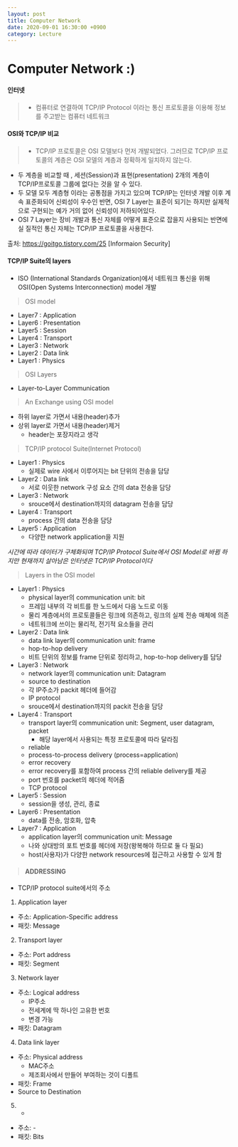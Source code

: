 ```yaml
---
layout: post
title: Computer Network
date: 2020-09-01 16:30:00 +0900
category: Lecture
---
```


# Computer Network :)

#### 인터넷
> * 컴퓨터로 연결하여 TCP/IP Protocol 이라는 통신 프로토콜을 이용해 정보를 주고받는 컴퓨터 네트워크

#### OSI와 TCP/IP 비교
> * TCP/IP 프로토콜은 OSI 모델보다 먼저 개발되었다. 그러므로 TCP/IP 프로토콜의 계층은 OSI 모델의 계층과 정확하게 일치하지 않는다.
* 두 계층을 비교할 때 , 세션(Session)과 표현(presentation) 2개의 계층이 TCP/IP프로토콜 그룹에 없다는 것을 알 수 있다.
* 두 모델 모두 계층형 이라는 공통점을 가지고 있으며 TCP/IP는 인터넷 개발 이후 계속 표준화되어 신뢰성이 우수인 반면, OSI 7 Layer는 표준이 되기는 하지만 실제적으로 구현되는 예가 거의 없어 신뢰성이 저하되어있다.
* OSI 7 Layer는 장비 개발과 통신 자체를 어떻게 표준으로 잡을지 사용되는 반면에 실 질적인 통신 자체는 TCP/IP 프로토콜을 사용한다.

출처: https://goitgo.tistory.com/25 [Informaion Security]


#### TCP/IP Suite의 layers

* ISO (International Standards Organization)에서 네트워크 통신을 위해 OSI(Open Systems Interconnection) model 개발

> OSI model
* Layer7 : Application
* Layer6 : Presentation
* Layer5 : Session
* Layer4 : Transport
* Layer3 : Network
* Layer2 : Data link
* Layer1 : Physics


> OSI Layers
* Layer-to-Layer Communication

> An Exchange using OSI model
* 하위 layer로 가면서 내용(header)추가
* 상위 layer로 가면서 내용(header)제거
  * header는 포장지라고 생각

> TCP/IP protocol Suite(Internet Protocol)
* Layer1 : Physics
  * 실제로 wire 사에서 이루어지는 bit 단위의 전송을 담당
* Layer2 : Data link
  * 서로 이웃한 network 구성 요소 간의 data 전송을 담당
* Layer3 : Network
  * srouce에서 destination까지의 datagram 전송을 담당
* Layer4 : Transport
  * process 간의 data 전송을 담당
* Layer5 : Application
  * 다양한 network application을 지원


_시간에 따라 데이터가 구체화되며 TCP/IP Protocol Suite에서 OSI Model로 바뀜_
_하지만 현재까지 살아남은 인터넷은 TCP/IP Protocol이다_

> Layers in the OSI model
* Layer1 : Physics
  * physical layer의 communication unit: bit
  * 프레임 내부의 각 비트를 한 노드에서 다음 노드로 이동
  * 물리 계층에서의 프로토콜들은 링크에 의존하고, 링크의 실제 전송 매체에 의존
  * 네트워크에 쓰이는 물리적, 전기적 요소들을 관리
* Layer2 : Data link
  * data link layer의 communication unit: frame
  * hop-to-hop delivery
  * 비트 단위의 정보를 frame 단위로 정리하고, hop-to-hop delivery를 담당
* Layer3 : Network
  * network layer의 communication unit: Datagram
  * source to destination
  * 각 IP주소가 packit 헤더에 들어감
  * IP protocol
  * srouce에서 destination까지의 packit 전송을 담당
* Layer4 : Transport
  * transport layer의 communication unit: Segment, user datagram, packet
    * 해당 layer에서 사용되는 특정 프로토콜에 따라 달라짐
  * reliable
  * process-to-process delivery (process=application)
  * error recovery
  * error recovery를 포함하여 process 간의 reliable delivery를 제공
  * port 번호를 packet의 헤더에 적어줌
  * TCP protocol
* Layer5 : Session
  * session을 생성, 관리, 종료
* Layer6 : Presentation
  * data를 전송, 암호화, 압축
* Layer7 : Application
  * application layer의 communication unit: Message
  * 나와 상대방의 포트 번호를 헤더에 저장(왕복해야 하므로 둘 다 필요)
  * host(사용자)가 다양한 network resources에 접근하고 사용할 수 있게 함


> #### ADDRESSING
* TCP/IP protocol suite에서의 주소
1. Application layer
  * 주소: Application-Specific address
  * 패킷: Message
2. Transport layer
  * 주소: Port address
  * 패킷: Segment
3. Network layer
  * 주소: Logical address
    * IP주소
    * 전세계에 딱 하나인 고유한 번호
    * 변경 가능
  * 패킷: Datagram
4. Data link layer
  * 주소: Physical address
    * MAC주소
    * 제조회사에서 만들어 부여하는 것이 디폴트
  * 패킷: Frame
  * Source to Destination
5. -
  * 주소: -
  * 패킷: Bits

